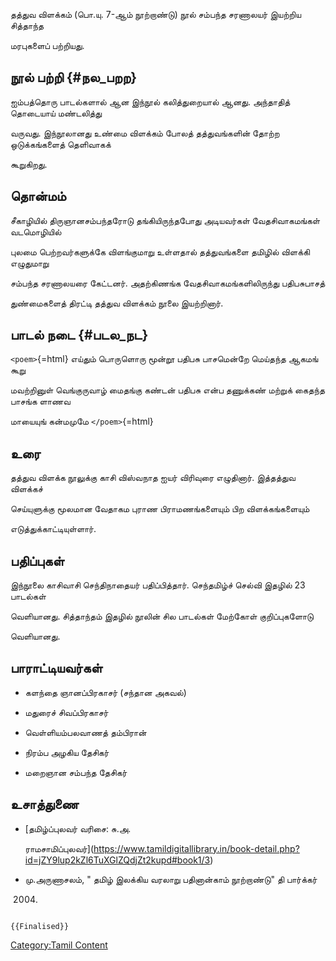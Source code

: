 தத்துவ விளக்கம் (பொ.யு. 7-ஆம் நூற்றாண்டு) நூல் சம்பந்த சரணாலயர் இயற்றிய சித்தாந்த
மரபுகளைப் பற்றியது.

## நூல் பற்றி {#நல_பறற}

ஐம்பத்தொரு பாடல்களால் ஆன இந்நூல் கலித்துறையால் ஆனது. அந்தாதித் தொடையாய் மண்டலித்து
வருவது. இந்நூலானது உண்மை விளக்கம் போலத் தத்துவங்களின் தோற்ற ஒடுக்கங்களைத் தெளிவாகக்
கூறுகிறது.

## தொன்மம்

சீகாழியில் திருஞானசம்பந்தரோடு தங்கியிருந்தபோது அடியவர்கள் வேதசிவாகமங்கள் வடமொழியில்
புலமை பெற்றவர்களுக்கே விளங்குமாறு உள்ளதால் தத்துவங்களை தமிழில் விளக்கி எழுதுமாறு
சம்பந்த சரணாலயரை கேட்டனர். அதற்கிணங்க வேதசிவாகமங்களிலிருந்து பதிபசுபாசத்
துண்மைகளைத் திரட்டி தத்துவ விளக்கம் நூலை இயற்றினார்.

## பாடல் நடை {#படல_நட}

`<poem>`{=html} எய்தும் பொருளொரு மூன்றூ பதிபசு பாசமென்றே மெய்தந்த ஆகமங் கூறு
மவற்றினுள் வெங்குருவாழ் மைதங்கு கண்டன் பதிபசு என்ப தணுக்கண் மற்றுக் கைதந்த பாசங்க ளாணவ
மாயையுங் கன்மமுமே `</poem>`{=html}

## உரை

தத்துவ விளக்க நூலுக்கு காசி விஸ்வநாத ஐயர் விரிவுரை எழுதினார். இத்தத்துவ விளக்கச்
செய்யுளுக்கு மூலமான வேதாகம புராண பிராமணங்களையும் பிற விளக்கங்களையும்
எடுத்துக்காட்டியுள்ளார்.

## பதிப்புகள்

இந்நூலை காசிவாசி செந்திநாதையர் பதிப்பித்தார். செந்தமிழ்ச் செல்வி இதழில் 23 பாடல்கள்
வெளியானது. சித்தாந்தம் இதழில் நூலின் சில பாடல்கள் மேற்கோள் குறிப்புகளோடு
வெளியானது.

## பாராட்டியவர்கள்

-   களந்தை ஞானப்பிரகாசர் (சந்தான அகவல்)
-   மதுரைச் சிவப்பிரகாசர்
-   வெள்ளியம்பலவாணத் தம்பிரான்
-   நிரம்ப அழகிய தேசிகர்
-   மறைஞான சம்பந்த தேசிகர்

## உசாத்துணை

-   [தமிழ்ப்புலவர் வரிசை: சு.அ.
    ராமசாமிப்புலவர்](https://www.tamildigitallibrary.in/book-detail.php?id=jZY9lup2kZl6TuXGlZQdjZt2kupd#book1/3)
-   மு.அருணாசலம், \" தமிழ் இலக்கிய வரலாறு பதினான்காம் நூற்றாண்டு\" தி பார்க்கர்
    2004.

```{=mediawiki}
{{Finalised}}
```
[Category:Tamil Content](Category:Tamil_Content "wikilink")

